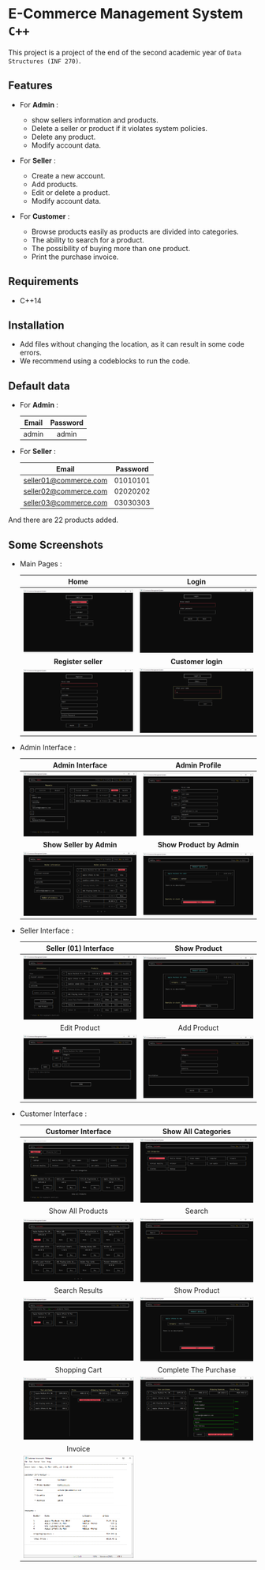 # E-Commerce Management System `C++`
This project is a project of the end of the second academic year of `Data Structures (INF 270)`.

## Features

* For **Admin** :
  * show sellers information and products.
  * Delete a seller or product if it violates system policies.
  * Delete any product.
  * Modify account data.

* For **Seller** :
  * Create a new account.
  * Add products.
  * Edit or delete a product.
  * Modify account data.
* For **Customer** :
  * Browse products easily as products are divided into categories.
  * The ability to search for a product.
  * The possibility of buying more than one product.
  * Print the purchase invoice.

## Requirements

* C++14

  

## Installation

* Add files without changing the location, as it can result in some code errors.
* We recommend using a codeblocks to run the code.



## Default data

* For **Admin** :	

    | Email | Password |
    | :---: | :------: |
    | admin |  admin   |


* For **Seller** :	

    |         Email         | Password |
    | :-------------------: | :------: |
    | seller01@commerce.com | 01010101 |
    | seller02@commerce.com | 02020202 |
    | seller03@commerce.com | 03030303 |

And there are 22 products added.

## Some Screenshots

* Main Pages :

  |                    Home                     |                     Login                      |
  | :-----------------------------------------: | :--------------------------------------------: |
  |       ![Home](/screenshots/home.png)       |       ![Login](/screenshots/login.png)        |
  |                    **Register seller**          |                     **Customer  login**            |
  |       ![Home](/screenshots/register.png)   |     ![Login](/screenshots/customer_login.png) |



* Admin Interface :

  |               Admin Interface               |                 Admin Profile                  |
  | :-----------------------------------------: | :--------------------------------------------: |
  | ![Admin](/screenshots/admin_interface.png) |   ![Admin Profile](/screenshots/admin_profile.png)    |
  |           **Show Seller by Admin**          |                     **Show Product by Admin**          |
  | ![Show Seller by Admin](/screenshots/show_seller_by_admin.png) |   ![Show Product by Admin](/screenshots/show_product_admin.png)    |



* Seller Interface :
  
  |            Seller (01) Interface            |                  Show Product                  |
  | :-----------------------------------------: | :--------------------------------------------: |
  |   ![Seller](/screenshots/seller_01.png)    | ![Show Product](/screenshots/show_product_seller.png) |
  |                Edit Product                 |               Add Product               |
  | ![Edit Product](/screenshots/edit_product.png) | ![Add Product](/screenshots/add_product.png) |



* Customer Interface :

  |                    Customer Interface                     |                     Show All Categories                      |
  | :-------------------------------------------------------: | :----------------------------------------------------------: |
  |     ![Customer](/screenshots/customer_interface.png)     | ![Show all Categories](/screenshots/show_all_categories.png) |
  |                     Show All Products                     |                            Search                            |
  | ![Show all Products](/screenshots/Show_all_products.png) |             ![Search](/screenshots/search.png)              |
  |                      Search Results                       |                         Show Product                         |
  |    ![Search Results](/screenshots/search_results.png)    |   ![Show Product](/screenshots/show_product_customer.png)   |
  |                       Shopping Cart                       |                    Complete The Purchase                     |
  |     ![Shopping Cart](/screenshots/shopping_cart.png)     | ![Complete The Purchase](/screenshots/complete_purchase.png) |
  |                          Invoice                          |                                                              |
  |      ![Invoice](/screenshots/Customer_invoice.png)       |                                                              |

